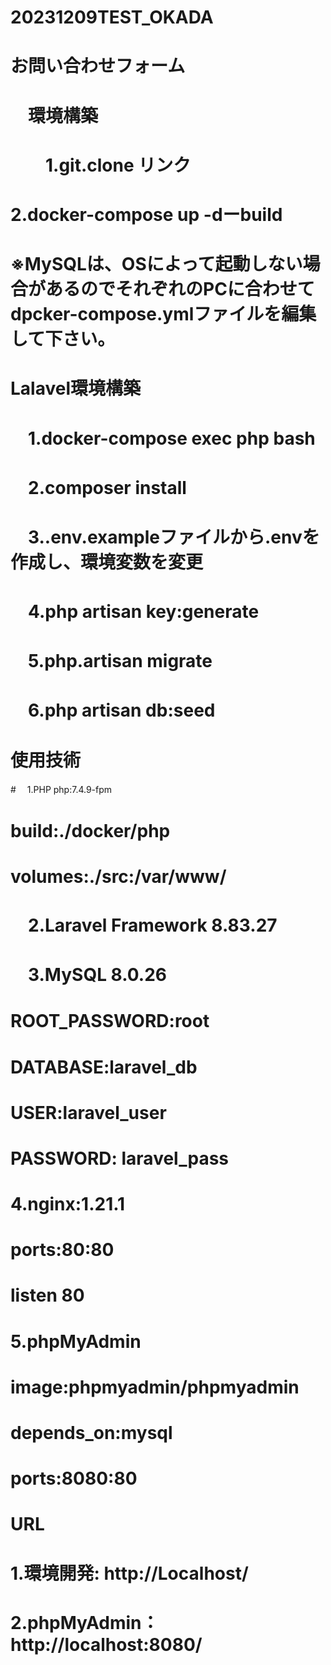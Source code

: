 # 20231209TEST_OKADA
# お問い合わせフォーム
# 　環境構築
# 　　1.git.clone リンク
#  2.docker-compose up -dーbuild
#
# ※MySQLは、OSによって起動しない場合があるのでそれぞれのPCに合わせてdpcker-compose.ymlファイルを編集して下さい。
# 
# Lalavel環境構築
# 　1.docker-compose exec php bash
# 　2.composer install
# 　3..env.exampleファイルから.envを作成し、環境変数を変更
# 　4.php artisan key:generate
# 　5.php.artisan migrate
# 　6.php artisan db:seed
# 
# 使用技術
#　 1.PHP  php:7.4.9-fpm
#   build:./docker/php
#   volumes:./src:/var/www/
# 　2.Laravel Framework 8.83.27
# 　3.MySQL 8.0.26
#   ROOT_PASSWORD:root
#   DATABASE:laravel_db
#   USER:laravel_user
#   PASSWORD:	laravel_pass
# 4.nginx:1.21.1
#   ports:80:80
#   listen 80
# 5.phpMyAdmin
#   image:phpmyadmin/phpmyadmin
#   depends_on:mysql
#   ports:8080:80
# 
# URL
# 1.環境開発: http://Localhost/
# 2.phpMyAdmin：http://localhost:8080/